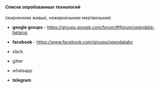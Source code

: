#### Список опробованных технологий
(жирненким живые, нежирненьким мертвенькие)

- **google groups** - https://groups.google.com/forum/#!forum/opendata-belarus

- **facebook** - https://www.facebook.com/groups/opendataby

- slack
- gitter
- whatsapp
- **telegram**
